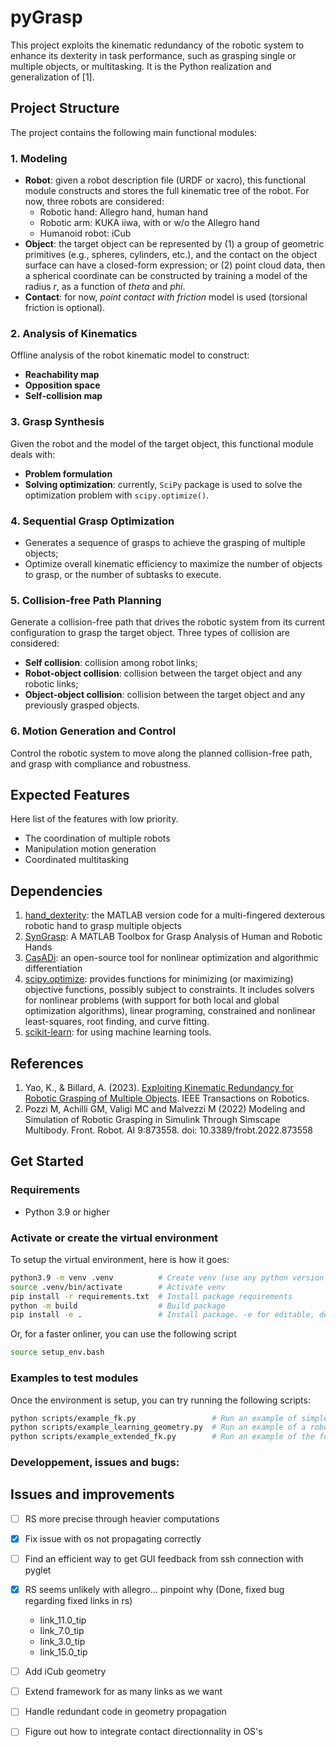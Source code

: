 # pyGrasp

This project exploits the kinematic redundancy of the robotic system to enhance its dexterity in task performance, such as grasping single or multiple objects, or multitasking.
It is the Python realization and generalization of [1].

## Project Structure
The project contains the following main functional modules:

### 1. Modeling
- **Robot**: given a robot description file (URDF or xacro), this functional module constructs and stores the full kinematic tree of the robot. For now, three robots are considered:
  - Robotic hand: Allegro hand, human hand
  - Robotic arm: KUKA iiwa, with or w/o the Allegro hand
  - Humanoid robot: iCub
- **Object**: the target object can be represented by (1) a group of geometric primitives (e.g., spheres, cylinders, etc.), and the contact on the object surface can have a closed-form expression; or (2) point cloud data, then a spherical coordinate can be constructed by training a model of the radius $r$, as a function of $theta$ and $phi$.
- **Contact**: for now, *point contact with friction* model is used (torsional friction is optional).

### 2. Analysis of Kinematics
Offline analysis of the robot kinematic model to construct:
- **Reachability map**
- **Opposition space**
- **Self-collision map**

### 3. Grasp Synthesis
Given the robot and the model of the target object, this functional module deals with:
- **Problem formulation**
- **Solving optimization**: currently, `SciPy` package is used to solve the optimization problem with `scipy.optimize()`.

### 4. Sequential Grasp Optimization
- Generates a sequence of grasps to achieve the grasping of multiple objects;
- Optimize overall kinematic efficiency to maximize the number of objects to grasp, or the number of subtasks to execute.

### 5. Collision-free Path Planning
Generate a collision-free path that drives the robotic system from its current configuration to grasp the target object.
Three types of collision are considered:
- **Self collision**: collision among robot links;
- **Robot-object collision**: collision between the target object and any robotic links;
- **Object-object collision**: collision between the target object and any previously grasped objects.

### 6. Motion Generation and Control
Control the robotic system to move along the planned collision-free path, and grasp with compliance and robustness.

## Expected Features
Here list of the features with low priority.
- The coordination of multiple robots
- Manipulation motion generation
- Coordinated multitasking

## Dependencies
1. [hand_dexterity](https://github.com/kunpengyao/hand_dexterity): the MATLAB version code for a multi-fingered dexterous robotic hand to grasp multiple objects
2. [SynGrasp](http://sirslab.dii.unisi.it/syngrasp/): A MATLAB Toolbox for Grasp Analysis of Human and Robotic Hands
3. [CasADi](https://web.casadi.org/): an open-source tool for nonlinear optimization and algorithmic differentiation
4. [scipy.optimize](https://docs.scipy.org/doc/scipy/reference/optimize.html#module-scipy.optimize): provides functions for minimizing (or maximizing) objective functions, possibly subject to constraints. It includes solvers for nonlinear problems (with support for both local and global optimization algorithms), linear programing, constrained and nonlinear least-squares, root finding, and curve fitting.
5. [scikit-learn](https://scikit-learn.org/stable/index.html): for using machine learning tools.

## References
1. Yao, K., & Billard, A. (2023). [Exploiting Kinematic Redundancy for Robotic Grasping of Multiple Objects](https://ieeexplore.ieee.org/abstract/document/10086636). IEEE Transactions on Robotics.
2. Pozzi M, Achilli GM, Valigi MC and Malvezzi M (2022) Modeling and Simulation of Robotic Grasping in Simulink Through Simscape Multibody. Front. Robot. AI 9:873558. doi: 10.3389/frobt.2022.873558

## Get Started

### Requirements
- Python 3.9 or higher

### Activate or create the virtual environment

To setup the virtual environment, here is how it goes:
```bash
python3.9 -m venv .venv          # Create venv (use any python version you like >=3.9)
source .venv/bin/activate        # Activate venv
pip install -r requirements.txt  # Install package requirements
python -m build                  # Build package
pip install -e .                 # Install package. -e for editable, developer mode.
```

Or, for a faster onliner, you can use the following script

```bash
source setup_env.bash
```

### Examples to test modules

Once the environment is setup, you can try running the following scripts:

```bash
python scripts/example_fk.py                 # Run an example of simple forward kinematics
python scripts/example_learning_geometry.py  # Run an example of a robot learning its links geometry and displays results
python scripts/example_extended_fk.py        # Run an example of the forward kinematics to an arbitrary point on the robot
```


### Developpement, issues and bugs:

## Issues and improvements
- [ ] RS more precise through heavier computations
- [x] Fix issue with os not propagating correctly
- [ ] Find an efficient way to get GUI feedback from ssh connection with pyglet
- [x] RS seems unlikely with allegro... pinpoint why (Done, fixed bug regarding fixed links in rs)
  - link_11.0_tip
  - link_7.0_tip
  - link_3.0_tip
  - link_15.0_tip
- [ ] Add iCub geometry
- [ ] Extend framework for as many links as we want
- [ ] Handle redundant code in geometry propagation
- [ ] Figure out how to integrate contact directionnality in OS's

